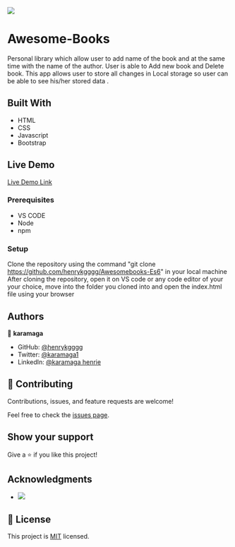 ![](https://img.shields.io/badge/Microverse-blueviolet)
# Awesome-Books
Personal library which allow user to add name of the book and at the same time with the name of the author. User is able to Add new book and Delete book. This app allows user to store all changes in Local storage so user can be able to see his/her stored data .

## Built With

- HTML
- CSS
- Javascript
- Bootstrap



## Live Demo

[Live Demo Link]()



### Prerequisites
- VS CODE
- Node
- npm

### Setup
Clone the repository using the command "git clone https://github.com/henrykgggg/Awesomebooks-Es6" in your local machine
After cloning the repository, open it on VS code or any code editor of your your choice, move into the folder you cloned into and open the index.html file using your browser

## Authors


👤 **karamaga**

- GitHub: [@henrykgggg ](https://github.com/henrykgggg)
- Twitter: [@karamaga1](https://twitter.com/karamaga1)
- LinkedIn: [@karamaga henrie](https://www.linkedin.com/in/karamaga-henrie-35a539232/)

## 🤝 Contributing

Contributions, issues, and feature requests are welcome!

Feel free to check the [issues page](../../issues/).

## Show your support

Give a ⭐️ if you like this project!

## Acknowledgments

- ![](https://img.shields.io/badge/Microverse-blueviolet)

## 📝 License

This project is [MIT](./MIT.md) licensed.